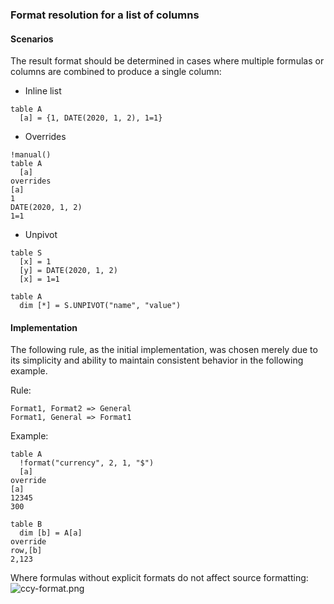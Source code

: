 ### Format resolution for a list of columns

#### Scenarios

The result format should be determined in cases where multiple formulas or columns are combined to produce
a single column:

* Inline list
```
table A
  [a] = {1, DATE(2020, 1, 2), 1=1}
```
* Overrides
```
!manual()
table A
  [a]
overrides
[a]
1
DATE(2020, 1, 2)
1=1
```
* Unpivot
```
table S
  [x] = 1
  [y] = DATE(2020, 1, 2)
  [x] = 1=1

table A
  dim [*] = S.UNPIVOT("name", "value")
```

#### Implementation
The following rule, as the initial implementation, was chosen merely due to its simplicity and ability to maintain
consistent behavior in the following example.

Rule:
```
Format1, Format2 => General
Format1, General => Format1
```
Example:
```
table A
  !format("currency", 2, 1, "$")
  [a]
override
[a]
12345
300

table B
  dim [b] = A[a]
override
row,[b]
2,123
```
Where formulas without explicit formats do not affect source formatting:
![ccy-format.png](ccy-format.png)